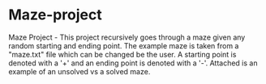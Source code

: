 # Maze-project
Maze Project - This project recursively goes through a maze given any random starting and ending point. The example maze is taken from a "maze.txt" file which can be changed be the user.  A starting point is denoted with a '+' and an ending point is denoted with a '-'. Attached is an example of an unsolved vs a solved maze. 
